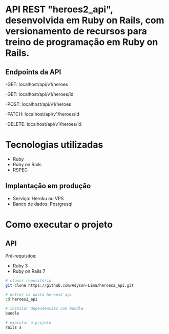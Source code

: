 # API REST "heroes2_api", desenvolvida em Ruby on Rails, com versionamento de recursos para treino de programação em Ruby on Rails.

## Endpoints da API
-GET: localhost/api/v1/heroes

-GET: localhost/api/v1/heroes/id

-POST: localhost/api/v1/heroes

-PATCH: localhost/api/v1/heroes/id

-DELETE: localhost/api/v1/heroes/id

# Tecnologias utilizadas

- Ruby
- Ruby on Rails
- RSPEC

## Implantação em produção
- Serviço: Heroku ou VPS
- Banco de dados: Postgresql

# Como executar o projeto

## API
Pré-requisitos:

- Ruby 3
- Ruby on Rails 7

```bash
# clonar repositório
git clone https://github.com/Adyson-Lima/heroes2_api.git

# entrar na pasta heroes2_api
cd heroes2_api

# instalar dependencias com bundle
bundle

# executar o projeto
rails s
```
